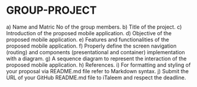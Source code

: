 # GROUP-PROJECT
a) Name and Matric No of the group members.
b) Title of the project.
c) Introduction of the proposed mobile application.
d) Objective of the proposed mobile application.
e) Features and functionalities of the proposed mobile application.
f) Properly define the screen navigation (routing) and components (presentational and
container) implementation with a diagram.
g) A sequence diagram to represent the interaction of the proposed mobile application.
h) References.
i) For formatting and styling of your proposal via README.md file refer to Markdown
syntax.
j) Submit the URL of your GitHub README.md file to iTaleem and respect the
deadline. 
